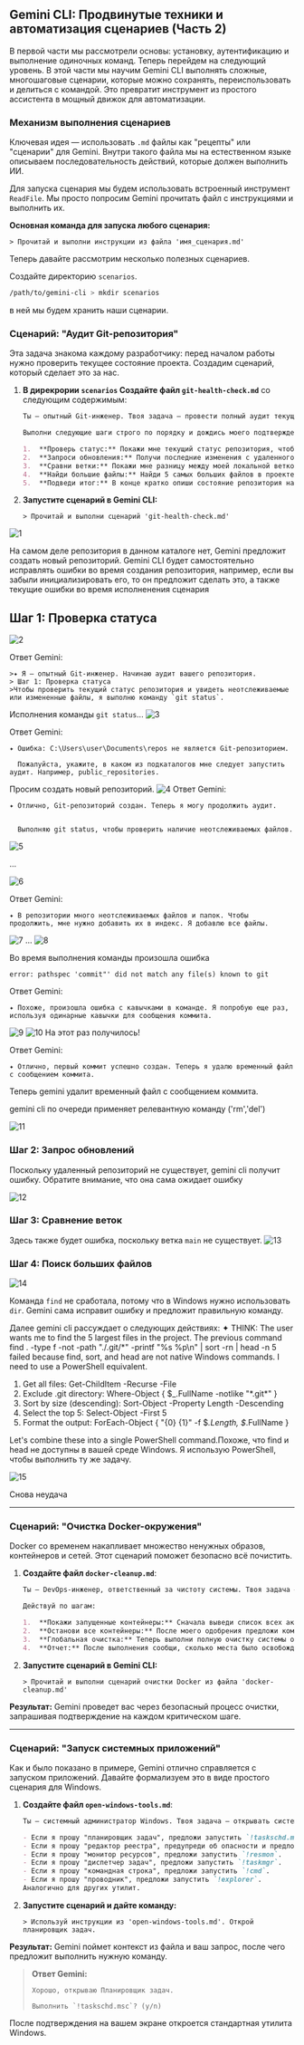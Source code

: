 ## Gemini CLI: Продвинутые техники и автоматизация сценариев (Часть 2)

В первой части мы рассмотрели основы: установку, аутентификацию и выполнение одиночных команд. Теперь перейдем на следующий уровень. В этой части мы научим Gemini CLI выполнять сложные, многошаговые сценарии, которые можно сохранять, переиспользовать и делиться с командой. Это превратит инструмент из простого ассистента в мощный движок для автоматизации.

### Механизм выполнения сценариев

Ключевая идея — использовать `.md` файлы как "рецепты" или "сценарии" для Gemini. Внутри такого файла мы на естественном языке описываем последовательность действий, которые должен выполнить ИИ.

Для запуска сценария мы будем использовать встроенный инструмент `ReadFile`. Мы просто попросим Gemini прочитать файл с инструкциями и выполнить их.

**Основная команда для запуска любого сценария:**
```
> Прочитай и выполни инструкции из файла 'имя_сценария.md'
```

Теперь давайте рассмотрим несколько полезных сценариев.

Создайте директорию `scenarios`.
```bash
/path/to/gemini-cli > mkdir scenarios
```

в ней мы будем хранить наши сценарии.


### Сценарий: "Аудит Git-репозитория"

Эта задача знакома каждому разработчику: перед началом работы нужно проверить текущее состояние проекта. Создадим сценарий, который сделает это за нас.

1.  **В дирекрории `scenarios` Создайте файл `git-health-check.md`** со следующим содержимым:

    ```markdown
    Ты — опытный Git-инженер. Твоя задача — провести полный аудит текущего репозитория.
    
    Выполни следующие шаги строго по порядку и дождись моего подтверждения для каждой команды:
    
    1.  **Проверь статус:** Покажи мне текущий статус репозитория, чтобы увидеть неотслеживаемые или измененные файлы. Предложи команду `!git status`.
    2.  **Запроси обновления:** Получи последние изменения с удаленного сервера, но не применяй их. Предложи команду `!git fetch origin`.
    3.  **Сравни ветки:** Покажи мне разницу между моей локальной веткой `main` и удаленной `origin/main`. Предложи команду `!git log main..origin/main --oneline`.
    4.  **Найди большие файлы:** Найди 5 самых больших файлов в проекте, которые не находятся в `.git`. Предложи команду `!find . -type f -not -path "./.git/*" -printf "%s %p\n" | sort -rn | head -n 5`.
    5.  **Подведи итог:** В конце кратко опиши состояние репозитория на основе полученных данных.
    ```

2.  **Запустите сценарий в Gemini CLI:**

    ```
    > Прочитай и выполни сценарий 'git-health-check.md'
    ```

![1](assets/1.png)


На самом деле репозитория в данном каталоге нет, Gemini предложит создать новый репозиторий.
Gemini CLI будет самостоятельно исправлять ошибки во время создания репозитория, например, если вы забыли инициализировать его, то он предложит сделать это, 
а также текущие ошибки во время исполненения сценария

## Шаг 1: Проверка статуса

![2](assets/2.png)

Ответ Gemini:
```text
>✦ Я — опытный Git-инженер. Начинаю аудит вашего репозитория.
> Шаг 1: Проверка статуса
>Чтобы проверить текущий статус репозитория и увидеть неотслеживаемые или измененные файлы, я выполню команду `git status`.
```
Исполнения команды `git status`...
![3](assets/3.png)

Ответ Gemini:
```text
✦ Ошибка: C:\Users\user\Documents\repos не является Git-репозиторием.

  Пожалуйста, укажите, в каком из подкаталогов мне следует запустить аудит. Например, public_repositories.
```
Просим создать новый репозиторий.
![4](assets/4.png)
Ответ Gemini:
```text
✦ Отлично, Git-репозиторий создан. Теперь я могу продолжить аудит.


  Выполняю git status, чтобы проверить наличие неотслеживаемых файлов.
```
![5](assets/5.png)

...

![6](assets/6.png)

Ответ Gemini:
```text
✦ В репозитории много неотслеживаемых файлов и папок. Чтобы продолжить, мне нужно добавить их в индекс. Я добавлю все файлы.
```

![7](assets/7.png)
...
![8](assets/8.png)

Во время выполнения команды произошла ошибка
```text 
error: pathspec 'commit"' did not match any file(s) known to git
```
Ответ Gemini:
```text
✦ Похоже, произошла ошибка с кавычками в команде. Я попробую еще раз, используя одинарные кавычки для сообщения коммита.
```

![9](assets/9.png)
![10](assets/10.png)
На этот раз получилось!

Ответ Gemini:
```text
✦ Отлично, первый коммит успешно создан. Теперь я удалю временный файл с сообщением коммита.
```
Теперь gemini удалит временный файл с сообщением коммита.

gemini cli по очереди применяет релевантную команду ('rm','del')

![11](assets/11.png)




### Шаг 2: Запрос обновлений
Поскольку удаленный репозиторий не существует, gemini cli получит ошибку. 
Обратите внимание, что она сама ожидает ошибку

![12](assets/12.png)

### Шаг 3: Сравнение веток

Здесь также будет ошибка, поскольку ветка `main` не существует.
![13](assets/13.png)

###   Шаг 4: Поиск больших файлов

![14](assets/14.png)

Команда `find` не сработала, потому что в Windows нужно использовать `dir`. Gemini сама исправит ошибку и предложит правильную команду.

Далее gemini cli рассуждает о следующих действиях:
✦ THINK: The user wants me to find the 5 largest files in the project.
  The previous command find . -type f -not -path \"./.git/*\" -printf \"%s %p\\n\" | sort -rn | head -n 5 failed because find, sort, and head
  are not native Windows commands. I need to use a PowerShell equivalent.

   1. Get all files: Get-ChildItem -Recurse -File
   2. Exclude .git directory: Where-Object { $_.FullName -notlike "*\.git\*" }
   3. Sort by size (descending): Sort-Object -Property Length -Descending
   4. Select the top 5: Select-Object -First 5
   5. Format the output: ForEach-Object { "{0} {1}" -f $_.Length, $_.FullName }

  Let's combine these into a single PowerShell command.Похоже, что find и head не доступны в вашей среде Windows. Я использую PowerShell,
  чтобы выполнить ту же задачу.

![15](assets/15.png)

Снова неудача



---

### Сценарий: "Очистка Docker-окружения"

Docker со временем накапливает множество ненужных образов, контейнеров и сетей. Этот сценарий поможет безопасно всё почистить.

1.  **Создайте файл `docker-cleanup.md`**:

    ```markdown
    Ты — DevOps-инженер, ответственный за чистоту системы. Твоя задача — безопасно очистить Docker-окружение.
    
    Действуй по шагам:
    
    1.  **Покажи запущенные контейнеры:** Сначала выведи список всех активных контейнеров, чтобы я мог убедиться, что не остановлю что-то важное. Предложи `!docker ps`.
    2.  **Останови все контейнеры:** После моего одобрения предложи команду для остановки ВСЕХ запущенных контейнеров. Команда: `!docker stop $(docker ps -q)`.
    3.  **Глобальная очистка:** Теперь выполни полную очистку системы от "висячих" (dangling) образов, остановленных контейнеров, неиспользуемых сетей и кэша сборки. Предложи самую безопасную и эффективную команду `!docker system prune -af`.
    4.  **Отчет:** После выполнения сообщи, сколько места было освобождено, основываясь на выводе последней команды.
    ```

2.  **Запустите сценарий в Gemini CLI:**

    ```
    > Прочитай и выполни сценарий очистки Docker из файла 'docker-cleanup.md'
    ```
**Результат:** Gemini проведет вас через безопасный процесс очистки, запрашивая подтверждение на каждом критическом шаге.

---

### Сценарий: "Запуск системных приложений"

Как и было показано в примере, Gemini отлично справляется с запуском приложений. Давайте формализуем это в виде простого сценария для Windows.

1.  **Создайте файл `open-windows-tools.md`**:

    ```markdown
    Ты — системный администратор Windows. Твоя задача — открывать системные утилиты по запросу.
    
    - Если я прошу "планировщик задач", предложи запустить `!taskschd.msc`.
    - Если я прошу "редактор реестра", предупреди об опасности и предложи запустить `!regedit`.
    - Если я прошу "монитор ресурсов", предложи запустить `!resmon`.
    - Если я прошу "диспетчер задач", предложи запустить `!taskmgr`.
    - Если я прошу "командная строка", предложи запустить `!cmd`.
    - Если я прошу "проводник", предложи запустить `!explorer`.
    Аналогично для других утилит.
    ```

2.  **Запустите сценарий и дайте команду:**

    ```
    > Используй инструкции из 'open-windows-tools.md'. Открой планировщик задач.
    ```
**Результат:** Gemini поймет контекст из файла и ваш запрос, после чего предложит выполнить нужную команду.

> **Ответ Gemini:**
> ```text
> Хорошо, открываю Планировщик задач.
>
> Выполнить `!taskschd.msc`? (y/n)
> ```
После подтверждения на вашем экране откроется стандартная утилита Windows.